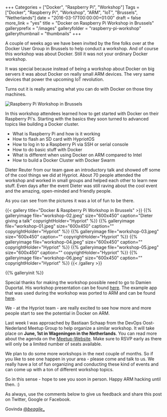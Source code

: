 +++
Categories = ["Docker", "Raspberry Pi", "Workshop"]
Tags = ["Docker", "Raspberry Pi", "Workshop", "ARM", "IoT", "Brussels", "Netherlands"]
date = "2016-03-17T00:00:00+01:00"
draft = false
more_link = "yes"
title = "Docker on Raspberry Pi Workshop in Brussels"
galleryprefix = "/images"
galleryfolder = "raspberry-pi-workshop"
gallerythumbnail = "thumbnails"
+++

A couple of weeks ago we have been invited by the fine folks over at the Docker User Group in Brussels to help conduct a workshop. 
And of course this workshop was about Docker. Still it was not your ordinary Docker workshop.

It was special because instead of being a workshop about Docker on big servers it was about Docker on really small ARM devices.
The very same devices that power the upcoming IoT revolution. 

Turns out it is really amazing what you can do with Docker on those tiny machines.

![Raspberry Pi Workshop in Brussels](/images/raspberry-pi-workshop/docker_workshop.jpg)

<!--more-->

In this workshop attendees learned how to get started with Docker on their Raspberry Pi's.
Starting with the basics they soon turned to advanced topics like building a Docker cluster.

- What is Raspberry Pi and how is it working
- How to flash an SD card with HypriotOS
- How to log in to a Raspberry Pi via SSH or serial console
- How to do basic stuff with Docker
- What is different when using Docker on ARM compared to Intel
- How to build a Docker Cluster with Docker Swarm

Dieter Reuter from our team gave an introductory talk and showed off some of the cool things we did at Hypriot.
About 70 people attended the workshop and worked in small groups and helped each other to learn new stuff.
Even days after the event Dieter was still raving about the cool event and the amazing, open-minded and friendly people.

As you can see from the pictures it was a lot of fun to be there.

{{< gallery title="Docker & Raspberry Pi Workshop in Brussels" >}}
{{% galleryimage file="workshop-02.jpeg" size="600x450" caption="Dieter giving a talk" copyrightHolder="Hypriot" %}}
{{% galleryimage file="workshop-01.jpeg" size="600x450" caption="" copyrightHolder="Hypriot" %}}
{{% galleryimage file="workshop-03.jpeg" size="600x450" caption="" copyrightHolder="Hypriot" %}}
{{% galleryimage file="workshop-04.jpeg" size="600x450" caption="" copyrightHolder="Hypriot" %}}
{{% galleryimage file="workshop-05.jpeg" size="600x450" caption="" copyrightHolder="Hypriot" %}}
{{% galleryimage file="workshop-06.jpeg" size="600x450" caption="" copyrightHolder="Hypriot" %}}
{{< /gallery >}}

{{% galleryinit %}}

Special thanks for making the workshop possible need to go to Damien Duportal.
His workshop presentation can be found [here](http://dduportal.github.io/presentations/docker-meetup-brussels-20160210/#1).
The example app that was used during the workshop was ported to ARM and can be found [here](https://github.com/jmMeessen/rpi-voting-app/commits/master).

We - at the Hypriot team - are really excited to see how more and more people start to see the potential in Docker on ARM.

Last week I was approached by Bastiaan Schaap from the DevOps Oost-Nederland Meetup Group to help organize a similar workshop.
It will take place on __June, 1st in Wageningen in the Netherlands__. You can read more about the agenda on the [Meetup-Website](http://www.meetup.com/de-DE/DevOps-OostNL/events/229287742/?eventId=229287742).
Make sure to RSVP early as there will only be a limited number of seats available.

We plan to do some more workshops in the next couple of months. So if you like to see one happen in your area - please come and talk to us.
We really have a lot of fun organizing and conducting these kind of events and can come up with a ton of different workshop topics.

So in this sense - hope to see you soon in person.
Happy ARM hacking until then. :)

As always, use the comments below to give us feedback and share this post on Twitter, Google or Facebook.

Govinda [@_beagile__](https://twitter.com/_beagile_)
